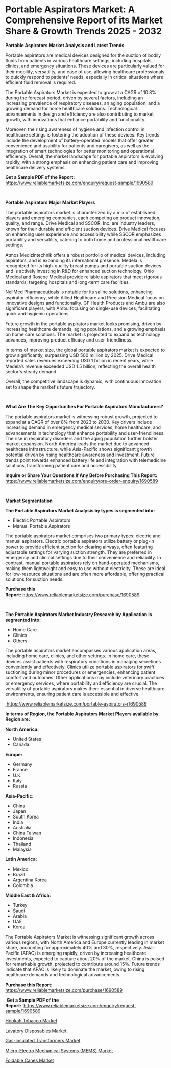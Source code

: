 <p><h1>Portable Aspirators Market: A Comprehensive Report of its Market Share & Growth Trends 2025 - 2032</h1></p><p><strong>Portable Aspirators Market Analysis and Latest Trends</strong></p>
<p><p>Portable aspirators are medical devices designed for the suction of bodily fluids from patients in various healthcare settings, including hospitals, clinics, and emergency situations. These devices are particularly valued for their mobility, versatility, and ease of use, allowing healthcare professionals to quickly respond to patients' needs, especially in critical situations where efficient fluid removal is required.</p><p>The Portable Aspirators Market is expected to grow at a CAGR of 10.8% during the forecast period, driven by several factors, including an increasing prevalence of respiratory diseases, an aging population, and a growing demand for home healthcare solutions. Technological advancements in design and efficiency are also contributing to market growth, with innovations that enhance portability and functionality. </p><p>Moreover, the rising awareness of hygiene and infection control in healthcare settings is fostering the adoption of these devices. Key trends include the development of battery-operated models that offer greater convenience and usability for patients and caregivers, as well as the integration of smart technologies for better monitoring and operational efficiency. Overall, the market landscape for portable aspirators is evolving rapidly, with a strong emphasis on enhancing patient care and improving healthcare delivery systems.</p></p>
<p><strong>Get a Sample PDF of the Report:&nbsp;</strong> <a href="https://www.reliablemarketsize.com/enquiry/request-sample/1690589?utm_campaign=1836&utm_medium=2&utm_source=Github&utm_content=ia&utm_term=06012025&utm_id=portable-aspirators">https://www.reliablemarketsize.com/enquiry/request-sample/1690589</a></p>
<p>&nbsp;</p>
<p><strong>Portable Aspirators Major Market Players</strong></p>
<p><p>The portable aspirators market is characterized by a mix of established players and emerging companies, each competing on product innovation, quality, and range. Drive Medical and SSCOR, Inc. are industry leaders, known for their durable and efficient suction devices. Drive Medical focuses on enhancing user experience and accessibility while SSCOR emphasizes portability and versatility, catering to both home and professional healthcare settings.</p><p>Atmos Medizintechnik offers a robust portfolio of medical devices, including aspirators, and is expanding its international presence. Medela is recognized for its high-quality breast pumps and portable suction devices and is actively investing in R&D for enhanced suction technology. Ohio Medical and Roscoe Medical provide reliable aspirators that meet rigorous standards, targeting hospitals and long-term care facilities.</p><p>NeilMed Pharmaceuticals is notable for its saline solutions, enhancing aspirator efficiency, while Allied Healthcare and Precision Medical focus on innovative designs and functionality. GF Health Products and Ambu are also significant players, with Ambu focusing on single-use devices, facilitating quick and hygienic operations.</p><p>Future growth in the portable aspirators market looks promising, driven by increasing healthcare demands, aging populations, and a growing emphasis on home care solutions. The market is projected to expand as technology advances, improving product efficacy and user-friendliness.</p><p>In terms of market size, the global portable aspirators market is expected to grow significantly, surpassing USD 500 million by 2025. Drive Medical reported sales revenues exceeding USD 1 billion in recent years, while Medela’s revenue exceeded USD 1.5 billion, reflecting the overall health sector's steady demand.</p><p>Overall, the competitive landscape is dynamic, with continuous innovation set to shape the market's future trajectory.</p></p>
<p>&nbsp;</p>
<p><strong>What Are The Key Opportunities For Portable Aspirators Manufacturers?</strong></p>
<p><p>The portable aspirators market is witnessing robust growth, projected to expand at a CAGR of over 8% from 2023 to 2030. Key drivers include increasing demand in emergency medical services, home healthcare, and advancements in technology that enhance portability and user-friendliness. The rise in respiratory disorders and the aging population further bolster market expansion. North America leads the market due to advanced healthcare infrastructure, while Asia-Pacific shows significant growth potential driven by rising healthcare awareness and investment. Future trends point towards enhanced battery life and integration with telemedicine solutions, transforming patient care and accessibility.</p></p>
<p><strong>Inquire or Share Your Questions If Any Before Purchasing This Report:</strong> <a href="https://www.reliablemarketsize.com/enquiry/pre-order-enquiry/1690589?utm_campaign=1836&utm_medium=2&utm_source=Github&utm_content=ia&utm_term=06012025&utm_id=portable-aspirators">https://www.reliablemarketsize.com/enquiry/pre-order-enquiry/1690589</a></p>
<p>&nbsp;</p>
<p><strong>Market Segmentation</strong></p>
<p><strong>The Portable Aspirators Market Analysis by types is segmented into:</strong></p>
<p><ul><li>Electric Portable Aspirators</li><li>Manual Portable Aspirators</li></ul></p>
<p><p>The portable aspirators market comprises two primary types: electric and manual aspirators. Electric portable aspirators utilize battery or plug-in power to provide efficient suction for clearing airways, often featuring adjustable settings for varying suction strength. They are preferred in emergency and clinical settings due to their convenience and reliability. In contrast, manual portable aspirators rely on hand-operated mechanisms, making them lightweight and easy to use without electricity. These are ideal for low-resource situations and are often more affordable, offering practical solutions for suction needs.</p></p>
<p><strong>Purchase this Report:&nbsp;</strong><a href="https://www.reliablemarketsize.com/purchase/1690589?utm_campaign=1836&utm_medium=2&utm_source=Github&utm_content=ia&utm_term=06012025&utm_id=portable-aspirators">https://www.reliablemarketsize.com/purchase/1690589</a></p>
<p>&nbsp;</p>
<p><strong>The Portable Aspirators Market Industry Research by Application is segmented into:</strong></p>
<p><ul><li>Home Care</li><li>Clinics</li><li>Others</li></ul></p>
<p><p>The portable aspirators market encompasses various application areas, including home care, clinics, and other settings. In home care, these devices assist patients with respiratory conditions in managing secretions conveniently and effectively. Clinics utilize portable aspirators for swift suctioning during minor procedures or emergencies, enhancing patient comfort and outcomes. Other applications may include veterinary practices or emergency services, where portability and efficiency are crucial. The versatility of portable aspirators makes them essential in diverse healthcare environments, ensuring patient care is accessible and effective.</p></p>
<p><a href="https://www.reliablemarketsize.com/portable-aspirators-r1690589?utm_campaign=1836&utm_medium=2&utm_source=Github&utm_content=ia&utm_term=06012025&utm_id=portable-aspirators">&nbsp;https://www.reliablemarketsize.com/portable-aspirators-r1690589</a></p>
<p><strong>In terms of Region, the Portable Aspirators Market Players available by Region are:</strong></p>
<p>
    <p> <strong> North America: </strong>
        <ul>
            <li>United States</li>
            <li>Canada</li>
        </ul>
        </p> 
    <p> <strong> Europe: </strong>
        <ul>
            <li>Germany</li>
            <li>France</li>
            <li>U.K.</li>
            <li>Italy</li>
            <li>Russia</li>
        </ul>
        </p> 
    <p> <strong> Asia-Pacific: </strong>
        <ul>
            <li>China</li>
            <li>Japan</li>
            <li>South Korea</li>
            <li>India</li>
            <li>Australia</li>
            <li>China Taiwan</li>
            <li>Indonesia</li>
            <li>Thailand</li>
            <li>Malaysia</li>
        </ul>
        </p> 
    <p> <strong> Latin America: </strong>
        <ul>
            <li>Mexico</li>
            <li>Brazil</li>
            <li>Argentina Korea</li>
            <li>Colombia</li>
        </ul>
        </p> 
    <p> <strong> Middle East & Africa: </strong>
        <ul>
            <li>Turkey</li>
            <li>Saudi</li>
            <li>Arabia</li>
            <li>UAE</li>
            <li>Korea</li>
        </ul>
    </p>
    </p>
<p><p>The Portable Aspirators Market is witnessing significant growth across various regions, with North America and Europe currently leading in market share, accounting for approximately 40% and 30%, respectively. Asia-Pacific (APAC) is emerging rapidly, driven by increasing healthcare investments, expected to capture about 20% of the market. China is poised for remarkable growth, projected to contribute around 15%. Future trends indicate that APAC is likely to dominate the market, owing to rising healthcare demands and technological advancements.</p></p>
<p><strong>Purchase this Report: </strong><a href="https://www.reliablemarketsize.com/purchase/1690589?utm_campaign=1836&utm_medium=2&utm_source=Github&utm_content=ia&utm_term=06012025&utm_id=portable-aspirators">https://www.reliablemarketsize.com/purchase/1690589</a></p>
<p>&nbsp;<strong>Get a Sample PDF of the Report:&nbsp;&nbsp;</strong><a href="https://www.reliablemarketsize.com/enquiry/request-sample/1690589?utm_campaign=1836&utm_medium=2&utm_source=Github&utm_content=ia&utm_term=06012025&utm_id=portable-aspirators">https://www.reliablemarketsize.com/enquiry/request-sample/1690589</a></p>
<p><strong></strong></p>
<p><p><a href="https://www.linkedin.com/pulse/hookah-tobacco-market-size-continuously-growing-cagr-147-zgngc?utm_campaign=1836&utm_medium=2&utm_source=Github&utm_content=ia&utm_term=06012025&utm_id=portable-aspirators">Hookah Tobacco Market</a></p><p><a href="https://www.linkedin.com/pulse/estimating-lavatory-disposables-market-size-future-growth-potential-xasqf?utm_campaign=1836&utm_medium=2&utm_source=Github&utm_content=ia&utm_term=06012025&utm_id=portable-aspirators">Lavatory Disposables Market</a></p><p><a href="https://www.linkedin.com/pulse/gas-insulated-transformers-market-from-20252032-in-depth-quantitative-phfgc?utm_campaign=1836&utm_medium=2&utm_source=Github&utm_content=ia&utm_term=06012025&utm_id=portable-aspirators">Gas-insulated Transformers Market</a></p><p><a href="https://www.linkedin.com/pulse/evaluating-micro-electro-mechanical-systems-mems-market-2025-2032-ui4ic?utm_campaign=1836&utm_medium=2&utm_source=Github&utm_content=ia&utm_term=06012025&utm_id=portable-aspirators">Micro-Electro Mechanical Systems (MEMS) Market</a></p><p><a href="https://github.com/mabutironaldo/Market-Research-Report-List-6/blob/main/foldable-canes-market.md?utm_campaign=1836&utm_medium=2&utm_source=Github&utm_content=ia&utm_term=06012025&utm_id=portable-aspirators">Foldable Canes Market</a></p></p>